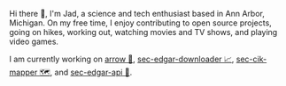 Hi there 👋, I'm Jad, a science and tech enthusiast based in Ann Arbor, Michigan. On my free time, I enjoy contributing to open source projects, going on hikes, working out, watching movies and TV shows, and playing video games.

I am currently working on [arrow 🏹](https://github.com/arrow-py/arrow), [sec-edgar-downloader 📈](https://github.com/jadchaar/sec-edgar-downloader), [sec-cik-mapper 🗺](https://github.com/jadchaar/sec-cik-mapper), and [sec-edgar-api 🤖](https://github.com/jadchaar/sec-edgar-api).

<!--
**jadchaar/jadchaar** is a ✨ _special_ ✨ repository because its `README.md` (this file) appears on your GitHub profile.

Here are some ideas to get you started:

- 🔭 I’m currently working on ...
- 🌱 I’m currently learning ...
- 👯 I’m looking to collaborate on ...
- 🤔 I’m looking for help with ...
- 💬 Ask me about ...
- 📫 How to reach me: ...
- 😄 Pronouns: ...
- ⚡ Fun fact: ...
-->
